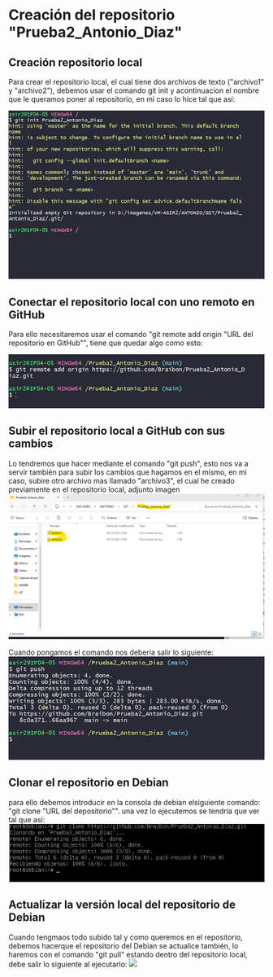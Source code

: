 # Creación del repositorio "Prueba2_Antonio_Diaz"

## Creación repositorio local
Para crear el repositorio local, el cual tiene dos archivos de texto ("archivo1" y "archivo2"), debemos usar el comando git init y acontinuacion el nombre que le queramos poner al repositorio, en mi caso lo hice tal que así:

![](/unidad1/img/init.png)

## Conectar el repositorio local con uno remoto en GitHub

Para ello necesitaremos usar el comando "git remote add origin "URL del repositorio en GitHub"", tiene que quedar algo como esto:

![](/unidad1/img/origin.png)

## Subir el repositorio local a GitHub con sus cambios

Lo tendremos que hacer mediante el comando "git push", esto nos va a servir también para subir los cambios que hagamos en el mismo, en mi caso, subire otro archivo mas llamado "archivo3", el cual he creado previamente en el repositorio local, adjunto imagen
![](/unidad1/img/archivos.png)

Cuando pongamos el comando nos debería salir lo siguiente:
![](/unidad1/img/push.png)

## Clonar el repositorio en Debian

para ello debemos introducir en la consola de debian elsiguiente comando: "git clone "URL del depositorio"". 
una vez lo ejecutemos se tendría que ver tal que así:
![](/unidad1/img/clone.png)

## Actualizar la versión local del repositorio de Debian

Cuando tengmaos todo subido tal y como queremos en el repositorio, debemos hacerque el repositorio del Debian se actualice también, lo haremos con el comando "git pull" estando dentro del repositorio local, debe salir lo siguiente al ejecutarlo:
![](pull.png)







